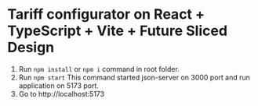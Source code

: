 # Tariff configurator on React + TypeScript + Vite + Future Sliced Design

1. Run `npm install` or `npm i` command in root folder. 
2. Run `npm start` This command started json-server on 3000 port and run application on 5173 port.
3. Go to http://localhost:5173
